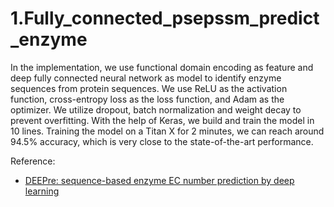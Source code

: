 # 1.Fully_connected_psepssm_predict_enzyme

In the implementation, we use functional domain encoding as feature and deep fully connected neural network as model to identify enzyme sequences from protein sequences. We use ReLU as the activation function, cross-entropy loss as the loss function, and Adam as the optimizer. We utilize dropout, batch normalization and weight decay to prevent overfitting. With the help of Keras, we build and train the model in 10 lines. Training the model on a Titan X for 2 minutes, we can reach around 94.5% accuracy, which is very close to the state-of-the-art performance.


Reference: 
* [DEEPre: sequence-based enzyme EC number prediction by deep learning ](https://academic.oup.com/bioinformatics/article/34/5/760/4562505)